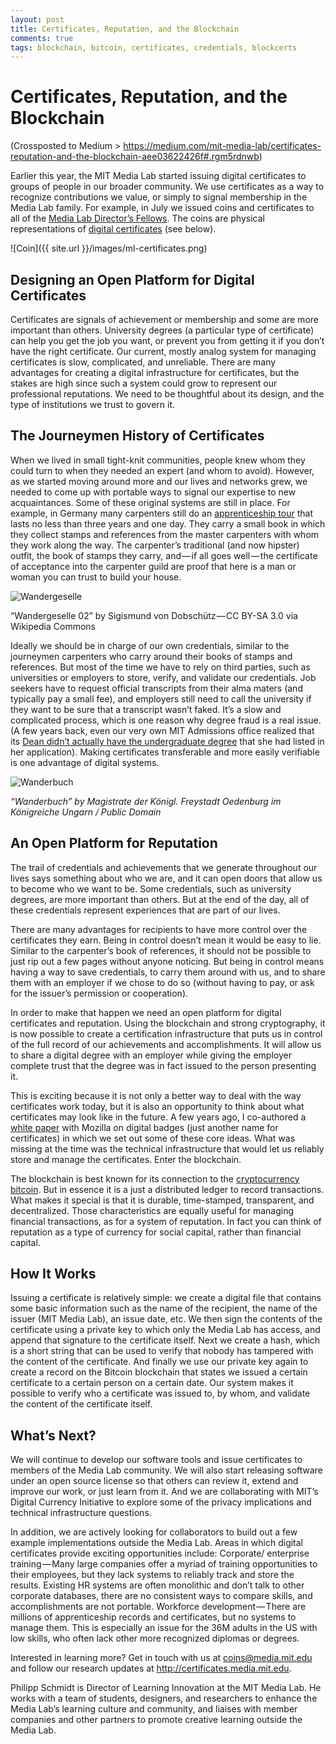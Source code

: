 ```yaml
---
layout: post
title: Certificates, Reputation, and the Blockchain
comments: true
tags: blockchain, bitcoin, certificates, credentials, blockcerts
---
```


# Certificates, Reputation, and the Blockchain

(Crossposted to Medium > https://medium.com/mit-media-lab/certificates-reputation-and-the-blockchain-aee03622426f#.rgm5rdnwb)

Earlier this year, the MIT Media Lab started issuing digital certificates to groups of people in our broader community. We use certificates as a way to recognize contributions we value, or simply to signal membership in the Media Lab family. For example, in July we issued coins and certificates to all of the [Media Lab Director’s Fellows](https://www.media.mit.edu/people/?filter=directors-fellow). The coins are physical representations of [digital certificates](https://certs.media.mit.edu/8ca9cad234bdc2136532072e4a01b4898d45ef128d0cec499e76903787b9430d) (see below).

![Coin]({{ site.url }}/images/ml-certificates.png)

## Designing an Open Platform for Digital Certificates

Certificates are signals of achievement or membership and some are more important than others. University degrees (a particular type of certificate) can help you get the job you want, or prevent you from getting it if you don’t have the right certificate. Our current, mostly analog system for managing certificates is slow, complicated, and unreliable. There are many advantages for creating a digital infrastructure for certificates, but the stakes are high since such a system could grow to represent our professional reputations. We need to be thoughtful about its design, and the type of institutions we trust to govern it.

## The Journeymen History of Certificates

When we lived in small tight-knit communities, people knew whom they could turn to when they needed an expert (and whom to avoid). However, as we started moving around more and our lives and networks grew, we needed to come up with portable ways to signal our expertise to new acquaintances. Some of these original systems are still in place. For example, in Germany many carpenters still do an [apprenticeship tour](https://en.wikipedia.org/wiki/Journeyman_years) that lasts no less than three years and one day. They carry a small book in which they collect stamps and references from the master carpenters with whom they work along the way. The carpenter’s traditional (and now hipster) outfit, the book of stamps they carry, and — if all goes well — the certificate of acceptance into the carpenter guild are proof that here is a man or woman you can trust to build your house.

![Wandergeselle](https://upload.wikimedia.org/wikipedia/commons/thumb/3/33/Wandergeselle_02.JPG/640px-Wandergeselle_02.JPG)

“Wandergeselle 02” by Sigismund von Dobschütz — CC BY-SA 3.0 via Wikipedia Commons

Ideally we should be in charge of our own credentials, similar to the journeymen carpenters who carry around their books of stamps and references. But most of the time we have to rely on third parties, such as universities or employers to store, verify, and validate our credentials. Job seekers have to request official transcripts from their alma maters (and typically pay a small fee), and employers still need to call the university if they want to be sure that a transcript wasn’t faked. It’s a slow and complicated process, which is one reason why degree fraud is a real issue. (A few years back, even our very own MIT Admissions office realized that its [Dean didn’t actually have the undergraduate degree](http://www.nytimes.com/2007/04/27/us/27mit.html) that she had listed in her application). Making certificates transferable and more easily verifiable is one advantage of digital systems.

![Wanderbuch](https://upload.wikimedia.org/wikipedia/commons/thumb/3/3c/Wanderbuch2.jpg/607px-Wanderbuch2.jpg)

*“Wanderbuch” by Magistrate der Königl. Freystadt Oedenburg im Königreiche Ungarn / Public Domain*

## An Open Platform for Reputation

The trail of credentials and achievements that we generate throughout our lives says something about who we are, and it can open doors that allow us to become who we want to be. Some credentials, such as university degrees, are more important than others. But at the end of the day, all of these credentials represent experiences that are part of our lives.

There are many advantages for recipients to have more control over the certificates they earn. Being in control doesn’t mean it would be easy to lie. Similar to the carpenter’s book of references, it should not be possible to just rip out a few pages without anyone noticing. But being in control means having a way to save credentials, to carry them around with us, and to share them with an employer if we chose to do so (without having to pay, or ask for the issuer’s permission or cooperation).

In order to make that happen we need an open platform for digital certificates and reputation. Using the blockchain and strong cryptography, it is now possible to create a certification infrastructure that puts us in control of the full record of our achievements and accomplishments. It will allow us to share a digital degree with an employer while giving the employer complete trust that the degree was in fact issued to the person presenting it.

This is exciting because it is not only a better way to deal with the way certificates work today, but it is also an opportunity to think about what certificates may look like in the future. A few years ago, I co-authored a [white paper](https://wiki.mozilla.org/images/b/b1/OpenBadges-Working-Paper_092011.pdf) with Mozilla on digital badges (just another name for certificates) in which we set out some of these core ideas. What was missing at the time was the technical infrastructure that would let us reliably store and manage the certificates. Enter the blockchain.

The blockchain is best known for its connection to the [cryptocurrency bitcoin](https://en.wikipedia.org/wiki/Bitcoin). But in essence it is a just a distributed ledger to record transactions. What makes it special is that it is durable, time-stamped, transparent, and decentralized. Those characteristics are equally useful for managing financial transactions, as for a system of reputation. In fact you can think of reputation as a type of currency for social capital, rather than financial capital.

## How It Works

Issuing a certificate is relatively simple: we create a digital file that contains some basic information such as the name of the recipient, the name of the issuer (MIT Media Lab), an issue date, etc. We then sign the contents of the certificate using a private key to which only the Media Lab has access, and append that signature to the certificate itself. Next we create a hash, which is a short string that can be used to verify that nobody has tampered with the content of the certificate. And finally we use our private key again to create a record on the Bitcoin blockchain that states we issued a certain certificate to a certain person on a certain date. Our system makes it possible to verify who a certificate was issued to, by whom, and validate the content of the certificate itself.

## What’s Next?

We will continue to develop our software tools and issue certificates to members of the Media Lab community. We will also start releasing software under an open source license so that others can review it, extend and improve our work, or just learn from it. And we are collaborating with MIT’s Digital Currency Initiative to explore some of the privacy implications and technical infrastructure questions.

In addition, we are actively looking for collaborators to build out a few example implementations outside the Media Lab. Areas in which digital certificates provide exciting opportunities include:
		Corporate/ enterprise training — Many large companies offer a myriad of training opportunities to their employees, but they lack systems to reliably track and store the results. Existing HR systems are often monolithic and don’t talk to other corporate databases, there are no consistent ways to compare skills, and accomplishments are not portable.
		Workforce development — There are millions of apprenticeship records and certificates, but no systems to manage them. This is especially an issue for the 36M adults in the US with low skills, who often lack other more recognized diplomas or degrees.

Interested in learning more? Get in touch with us at coins@media.mit.edu and follow our research updates at http://certificates.media.mit.edu.

Philipp Schmidt is Director of Learning Innovation at the MIT Media Lab. He works with a team of students, designers, and researchers to enhance the Media Lab’s learning culture and community, and liaises with member companies and other partners to promote creative learning outside the Media Lab.
